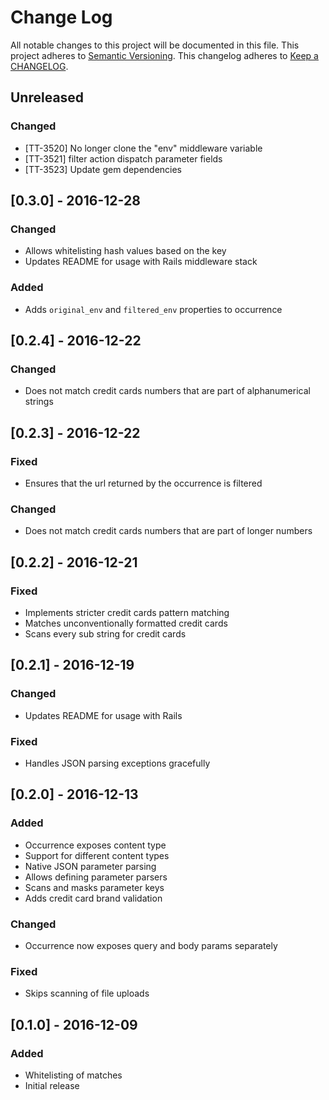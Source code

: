 # Change Log
All notable changes to this project will be documented in this file.
This project adheres to [Semantic Versioning](http://semver.org/).
This changelog adheres to [Keep a CHANGELOG](http://keepachangelog.com/).

## Unreleased
### Changed
- [TT-3520] No longer clone the "env" middleware variable
- [TT-3521] filter action dispatch parameter fields
- [TT-3523] Update gem dependencies

## [0.3.0] - 2016-12-28
### Changed
- Allows whitelisting hash values based on the key
- Updates README for usage with Rails middleware stack

### Added
- Adds `original_env` and `filtered_env` properties to occurrence

## [0.2.4] - 2016-12-22
### Changed
- Does not match credit cards numbers that are part of alphanumerical strings

## [0.2.3] - 2016-12-22
### Fixed
- Ensures that the url returned by the occurrence is filtered

### Changed
- Does not match credit cards numbers that are part of longer numbers

## [0.2.2] - 2016-12-21
### Fixed
- Implements stricter credit cards pattern matching
- Matches unconventionally formatted credit cards
- Scans every sub string for credit cards

## [0.2.1] - 2016-12-19
### Changed
- Updates README for usage with Rails

### Fixed
- Handles JSON parsing exceptions gracefully

## [0.2.0] - 2016-12-13
### Added
- Occurrence exposes content type
- Support for different content types
- Native JSON parameter parsing
- Allows defining parameter parsers
- Scans and masks parameter keys
- Adds credit card brand validation

### Changed
- Occurrence now exposes query and body params separately

### Fixed
- Skips scanning of file uploads

## [0.1.0] - 2016-12-09
### Added
- Whitelisting of matches
- Initial release
